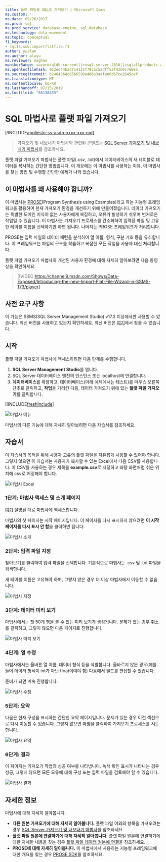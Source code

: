 ```yaml
---
title: 플랫 파일을 SQL로 가져오기 | Microsoft Docs
ms.custom: ''
ms.date: 09/26/2017
ms.prod: sql
ms.prod_service: database-engine, sql-database
ms.technology: data-movement
ms.topic: conceptual
f1_keywords:
- sql13.swb.importflatfile.f1
author: yualan
ms.author: alayu
ms.reviewer: maghan
monikerRange: =azuresqldb-current||>=sql-server-2016||=sqlallproducts-allversions||>=sql-server-linux-2017||=azuresqldb-mi-current
ms.openlocfilehash: 962ed44bad714125f78cac5adff5af42b0c76685
ms.sourcegitcommit: b2464064c0566590e486a3aafae6d67ce2645cef
ms.translationtype: HT
ms.contentlocale: ko-KR
ms.lasthandoff: 07/15/2019
ms.locfileid: "68138435"
---
```

# <a name="import-flat-file-to-sql-wizard"></a>SQL 마법사로 플랫 파일 가져오기
[!INCLUDE[appliesto-ss-asdb-xxxx-xxx-md](../../includes/appliesto-ss-asdb-xxxx-xxx-md.md)]
> 가져오기 및 내보내기 마법사와 관련된 콘텐츠는 [SQL Server 가져오기 및 내보내기 마법사](https://docs.microsoft.com/sql/integration-services/import-export-data/import-and-export-data-with-the-sql-server-import-and-export-wizard)를 참조하세요.

플랫 파일 가져오기 마법사는 플랫 파일(.csv, .txt)에서 데이터베이스의 새 테이블로 데이터를 복사하는 간단한 방법입니다. 이 개요에는 이 마법사를 사용하는 이유, 이 마법사를 찾는 방법 및 수행할 간단한 예제가 나와 있습니다.

## <a name="why-would-i-use-this-wizard"></a>이 마법사를 왜 사용해야 합니까?
이 마법사는 [PROSE](https://microsoft.github.io/prose/)(Program Synthesis using Examples)라고 하는 지능형 프레임워크를 활용하여 현재 가져오기 환경을 개선하기 위해 만들어졌습니다. 데이터 가져오기는 특별한 도메인 지식이 없는 사용자에게 복잡하고, 오류가 발생하기 쉬우며 번거로운 작업일 수 있습니다. 이 마법사는 가져오기 프로세스를 간소화하여 입력된 파일 및 고유한 테이블 이름을 선택하기만 하면 됩니다. 나머지는 PROSE 프레임워크가 처리합니다.

PROSE는 입력 파일의 데이터 패턴을 분석하여 열 이름, 형식, 구분 기호 등을 유추합니다. 이 프레임워크는 파일의 구조를 학습하고 복잡한 모든 작업을 사용자 대신 처리합니다.

플랫 파일 가져오기 마법사의 개선된 사용자 환경에 대해 자세히 알아보려면 다음 동영상을 확인하세요.

> [!VIDEO https://channel9.msdn.com/Shows/Data-Exposed/Introducing-the-new-Import-Flat-File-Wizard-in-SSMS-173/player]

## <a name="prerequisites"></a>사전 요구 사항
이 기능은 SSMS(SQL Server Management Studio) v17.3 이상에서만 사용할 수 있습니다. 최신 버전을 사용하고 있는지 확인하세요. 최신 버전은 [여기](https://docs.microsoft.com/sql/ssms/download-sql-server-management-studio-ssms)에서 찾을 수 있습니다.
 
## <a id="started"></a>시작
플랫 파일 가져오기 마법사에 액세스하려면 다음 단계를 수행합니다.

1. **SQL Server Management Studio**를 엽니다.
2. SQL Server 데이터베이스 엔진의 인스턴스 또는 localhost에 연결합니다.
3. **데이터베이스**를 확장하고, 데이터베이스(아래 예제에서는 테스트)를 마우스 오른쪽 단추로 클릭하고, **작업**을 가리킨 다음, 데이터 가져오기 위에 있는 **플랫 파일 가져오기**를 클릭합니다.

[!INCLUDE[freshInclude](../../includes/paragraph-content/fresh-note-steps-feedback.md)]

![마법사 메뉴](media/import-flat-file-wizard/importffmenu.png)

마법사의 다른 기능에 대해 자세히 알아보려면 다음 자습서를 참조하세요.

## <a name="tutorial"></a>자습서
이 자습서의 목적을 위해 사용자 고유의 플랫 파일을 자유롭게 사용할 수 있어야 합니다. 그렇지 않으면 이 자습서는 사용자가 복사할 수 있는 Excel에서 다음 CSV를 사용합니다. 이 CSV를 사용하는 경우 제목을 **example.csv**로 지정하고 바탕 화면처럼 쉬운 위치에 csv로 저장해야 합니다.

![마법사 Excel](media/import-flat-file-wizard/importffexample.png)

### <a name="step-1-access-wizard-and-intro-page"></a>1단계: 마법사 액세스 및 소개 페이지
[여기](#started) 설명된 대로 마법사에 액세스합니다.

마법사의 첫 페이지는 시작 페이지입니다. 이 페이지를 다시 표시하지 않으려면 **이 시작 페이지를 다시 표시 안 함**을 클릭하면 됩니다.

![마법사 소개](media/import-flat-file-wizard/importffintro.png)

### <a name="step-2-specify-input-file"></a>2단계: 입력 파일 지정
찾아보기를 클릭하여 입력 파일을 선택합니다. 기본적으로 마법사는 .csv 및 .txt 파일을 검색합니다. 

새 테이블 이름은 고유해야 하며, 그렇지 않은 경우 더 이상 마법사에서 이동할 수 없습니다.

![마법사 지정](media/import-flat-file-wizard/importffspecify.png)

### <a name="step-3-preview-data"></a>3단계: 데이터 미리 보기
마법사에서는 첫 50개 행을 볼 수 있는 미리 보기가 생성됩니다. 문제가 있는 경우 취소를 클릭하고, 그렇지 않으면 다음 페이지로 진행합니다.

![마법사 미리 보기](media/import-flat-file-wizard/importffpreview.png)

### <a name="step-4-modify-columns"></a>4단계: 열 수정
마법사에서는 올바른 열 이름, 데이터 형식 등을 식별합니다. 올바르지 않은 경우(예를 들어 데이터 형식이 int가 아닌 float이여야 함) 다음에서 필드를 편집할 수 있습니다.

준비가 되면 계속 진행합니다.

![마법사 수정](media/import-flat-file-wizard/importffmodify.png)

### <a name="step-5-summary"></a>5단계: 요약
다음은 현재 구성을 표시하는 간단한 요약 페이지입니다. 문제가 있는 경우 이전 섹션으로 다시 이동할 수 있습니다. 그렇지 않으면 마침을 클릭하여 가져오기 프로세스를 시도합니다.

![마법사 요약](media/import-flat-file-wizard/importffsummary.png)

### <a name="step-6-results"></a>6단계: 결과
이 페이지는 가져오기 작업의 성공 여부를 나타냅니다. 녹색 확인 표시가 나타나는 경우 성공, 그렇지 않으면 모든 오류에 대해 구성 또는 입력 파일을 검토해야 할 수 있습니다.

![마법사 결과](media/import-flat-file-wizard/importffresults.png)

## <a name="learn-more"></a>자세한 정보

마법사에 대해 자세히 알아봅니다.
 
- **다른 원본 가져오기에 대해 자세히 알아봅니다.** 플랫 파일 이외의 항목을 가져오려는 경우 [SQL Server 가져오기 및 내보내기 마법사](https://docs.microsoft.com/sql/integration-services/import-export-data/import-and-export-data-with-the-sql-server-import-and-export-wizard)를 참조하세요.
- **플랫 파일 원본에 연결하기에 대해 자세히 알아봅니다.** 플랫 파일 원본에 연결하기에 대한 자세한 내용을 찾는 경우 [플랫 파일 데이터 원본에 연결](https://docs.microsoft.com/sql/integration-services/import-export-data/connect-to-a-flat-file-data-source-sql-server-import-and-export-wizard)을 참조하세요.
- **PROSE에 대해 자세히 알아봅니다.** 이 마법사에서 사용하는 지능형 프레임워크에 대한 개요를 찾는 경우 [PROSE SDK](https://microsoft.github.io/prose/)를 참조하세요.

